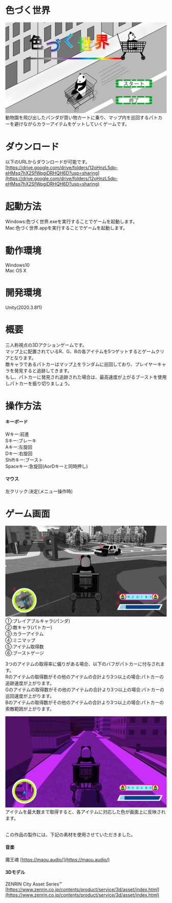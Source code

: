 # 色づく世界
![title](/images/title.png)
動物園を飛び出したパンダが買い物カートに乗り、マップ内を巡回するパトカーを避けながらカラーアイテムをゲットしていくゲームです。

# ダウンロード
以下のURLからダウンロードが可能です。<br>
[https://drive.google.com/drive/folders/12oHnzL5dp-eHMsq7hX2SfWpgiDRHQH6D?usp=sharing](https://drive.google.com/drive/folders/12oHnzL5dp-eHMsq7hX2SfWpgiDRHQH6D?usp=sharing)

# 起動方法
Windows:色づく世界.exeを実行することでゲームを起動します。<br>
Mac:色づく世界.appを実行することでゲームを起動します。

# 動作環境
Windows10<br>
Mac OS X

# 開発環境
Unity(2020.3.8f1)

# 概要
三人称視点の3Dアクションゲームです。<br>
マップ上に配置されているR、G、Bの各アイテムを5つゲットするとゲームクリアとなります。<br>
敵キャラであるパトカーはマップ上をランダムに巡回しており、プレイヤーキャラを発見すると追跡してきます。<br>
もし、パトカーに発見され追跡された場合は、最高速度が上がるブーストを使用しパトカーを振り切りましょう。

# 操作方法
#### キーボード
Wキー:前進<br>
Sキー:ブレーキ<br>
Aキー:左旋回<br>
Dキー:右旋回<br>
Shiftキー:ブースト<br>
Spaceキー:急旋回(AorDキーと同時押し)<br>
#### マウス
左クリック:決定(メニュー操作時)

# ゲーム画面
![screen1](/images/game_screen.png)<br>
①:プレイアブルキャラ(パンダ)<br>
②:敵キャラ(パトカー)<br>
③:カラーアイテム<br>
④:ミニマップ<br>
⑤:アイテム取得数<br>
⑥:ブーストゲージ<br>

3つのアイテムの取得率に偏りがある場合、以下のバフがパトカーに付与されます。<br>
Rのアイテムの取得数がその他のアイテムの合計より3つ以上の場合:パトカーの追跡速度が上がります。<br>
Gのアイテムの取得数がその他のアイテムの合計より3つ以上の場合:パトカーの巡回速度が上がります。<br>
Bのアイテムの取得数がその他のアイテムの合計より3つ以上の場合:パトカーの索敵範囲が上がります。<br>

![screen2](/images/screen_update.png)<br>
アイテムを最大数まで取得すると、各アイテムに対応した色が画面上に反映されます。<br><br>

この作品の製作には、下記の素材を使用させていただきました。
#### 音楽
魔王魂 [https://maou.audio/](https://maou.audio/)
#### 3Dモデル
ZENRIN City Asset Series™ [https://www.zenrin.co.jp/contents/product/service/3d/asset/index.html](https://www.zenrin.co.jp/contents/product/service/3d/asset/index.html)
